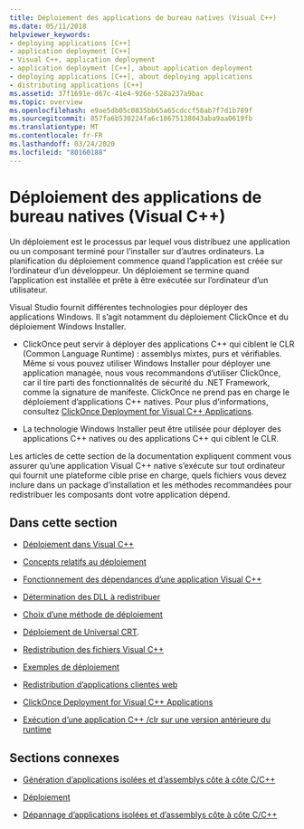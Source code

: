 ```yaml
---
title: Déploiement des applications de bureau natives (Visual C++)
ms.date: 05/11/2018
helpviewer_keywords:
- deploying applications [C++]
- application deployment [C++]
- Visual C++, application deployment
- application deployment [C++], about application deployment
- deploying applications [C++], about deploying applications
- distributing applications [C++]
ms.assetid: 37f1691e-d67c-41e4-926e-528a237a9bac
ms.topic: overview
ms.openlocfilehash: e9ae5db05c0835bb65a65cdccf58ab7f7d1b789f
ms.sourcegitcommit: 857fa6b530224fa6c18675138043aba9aa0619fb
ms.translationtype: MT
ms.contentlocale: fr-FR
ms.lasthandoff: 03/24/2020
ms.locfileid: "80160188"
---
```

# <a name="deploying-native-desktop-applications-visual-c"></a>Déploiement des applications de bureau natives (Visual C++)

Un déploiement est le processus par lequel vous distribuez une application ou un composant terminé pour l’installer sur d’autres ordinateurs. La planification du déploiement commence quand l’application est créée sur l’ordinateur d’un développeur. Un déploiement se termine quand l’application est installée et prête à être exécutée sur l’ordinateur d’un utilisateur.

Visual Studio fournit différentes technologies pour déployer des applications Windows. Il s’agit notamment du déploiement ClickOnce et du déploiement Windows Installer.

- ClickOnce peut servir à déployer des applications C++ qui ciblent le CLR (Common Language Runtime) : assemblys mixtes, purs et vérifiables. Même si vous pouvez utiliser Windows Installer pour déployer une application managée, nous vous recommandons d’utiliser ClickOnce, car il tire parti des fonctionnalités de sécurité du .NET Framework, comme la signature de manifeste. ClickOnce ne prend pas en charge le déploiement d’applications C++ natives. Pour plus d’informations, consultez [ClickOnce Deployment for Visual C++ Applications](clickonce-deployment-for-visual-cpp-applications.md).

- La technologie Windows Installer peut être utilisée pour déployer des applications C++ natives ou des applications C++ qui ciblent le CLR.

Les articles de cette section de la documentation expliquent comment vous assurer qu’une application Visual C++ native s’exécute sur tout ordinateur qui fournit une plateforme cible prise en charge, quels fichiers vous devez inclure dans un package d’installation et les méthodes recommandées pour redistribuer les composants dont votre application dépend.

## <a name="in-this-section"></a>Dans cette section

- [Déploiement dans Visual C++](deployment-in-visual-cpp.md)

- [Concepts relatifs au déploiement](deployment-concepts.md)

- [Fonctionnement des dépendances d’une application Visual C++](understanding-the-dependencies-of-a-visual-cpp-application.md)

- [Détermination des DLL à redistribuer](determining-which-dlls-to-redistribute.md)

- [Choix d’une méthode de déploiement](choosing-a-deployment-method.md)

- [Déploiement de Universal CRT](universal-crt-deployment.md).

- [Redistribution des fichiers Visual C++](redistributing-visual-cpp-files.md)

- [Exemples de déploiement](deployment-examples.md)

- [Redistribution d’applications clientes web](redistributing-web-client-applications.md)

- [ClickOnce Deployment for Visual C++ Applications](clickonce-deployment-for-visual-cpp-applications.md)

- [Exécution d’une application C++ /clr sur une version antérieure du runtime](running-a-cpp-clr-application-on-a-previous-runtime-version.md)

## <a name="related-sections"></a>Sections connexes

- [Génération d’applications isolées et d’assemblys côte à côte C/C++](../build/building-c-cpp-isolated-applications-and-side-by-side-assemblies.md)

- [Déploiement](/dotnet/framework/deployment/index)

- [Dépannage d’applications isolées et d’assemblys côte à côte C/C++](../build/troubleshooting-c-cpp-isolated-applications-and-side-by-side-assemblies.md)
